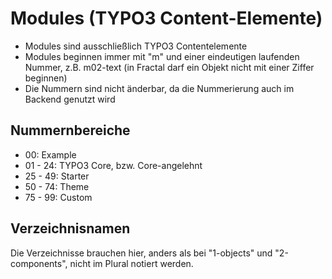 # Modules (TYPO3 Content-Elemente)

- Modules sind ausschließlich TYPO3 Contentelemente
- Modules beginnen immer mit "m" und einer eindeutigen laufenden Nummer, z.B. m02-text (in Fractal darf ein Objekt nicht mit einer Ziffer beginnen)
- Die Nummern sind nicht änderbar, da die Nummerierung auch im Backend genutzt wird

## Nummernbereiche

- 00: Example
- 01 - 24: TYPO3 Core, bzw. Core-angelehnt
- 25 - 49: Starter
- 50 - 74: Theme
- 75 - 99: Custom

## Verzeichnisnamen

Die Verzeichnisse brauchen hier, anders als bei "1-objects" und "2-components", nicht im Plural notiert werden.
